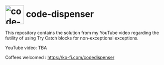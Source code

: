 <h1>
<img src="https://github.com/code-dispenser.png" align="center" height="60px" alt="code-dispenser icon" /> code-dispenser
</h1>

This repository contains the solution from my YouTube video regarding the futility of using Try Catch blocks for non-exceptional exceptions.

YouTube video: TBA

Coffees welcomed : https://ko-fi.com/codedispenser

